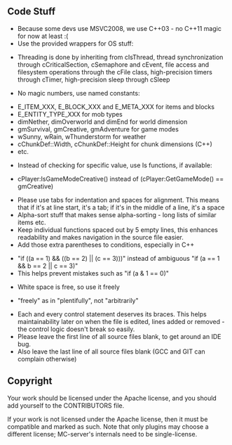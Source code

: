 Code Stuff
----------

 * Because some devs use MSVC2008, we use C++03 - no C++11 magic for now at least :(
 * Use the provided wrappers for OS stuff:
  - Threading is done by inheriting from cIsThread, thread synchronization through cCriticalSection, cSemaphore and cEvent, file access and filesystem operations through the cFile class, high-precision timers through cTimer, high-precision sleep through cSleep
 * No magic numbers, use named constants:
  - E_ITEM_XXX, E_BLOCK_XXX and E_META_XXX for items and blocks
  - E_ENTITY_TYPE_XXX for mob types
  - dimNether, dimOverworld and dimEnd for world dimension
  - gmSurvival, gmCreative, gmAdventure for game modes
  - wSunny, wRain, wThunderstorm for weather
  - cChunkDef::Width, cChunkDef::Height for chunk dimensions (C++)
  - etc.
 * Instead of checking for specific value, use Is functions, if available:
  - cPlayer:IsGameModeCreative() instead of (cPlayer:GetGameMode() == gmCreative)
 * Please use tabs for indentation and spaces for alignment. This means that if it's at line start, it's a tab; if it's in the middle of a line, it's a space
 * Alpha-sort stuff that makes sense alpha-sorting - long lists of similar items etc.
 * Keep individual functions spaced out by 5 empty lines, this enhances readability and makes navigation in the source file easier.
 * Add those extra parentheses to conditions, especially in C++
  - "if ((a == 1) && ((b == 2) || (c == 3)))" instead of ambiguous "if (a == 1 && b == 2 || c == 3)"
  - This helps prevent mistakes such as "if (a & 1 == 0)"
 * White space is free, so use it freely
  - "freely" as in "plentifully", not "arbitrarily"
 * Each and every control statement deserves its braces. This helps maintainability later on when the file is edited, lines added or removed - the control logic doesn't break so easily.
 * Please leave the first line of all source files blank, to get around an IDE bug.
 * Also leave the last line of all source files blank (GCC and GIT can complain otherwise)


Copyright
---------

Your work should be licensed under the Apache license, and you should add yourself to the CONTRIBUTORS file.

If your work is not licensed under the Apache license, then it must be compatible and marked as such. Note that only plugins may choose a different license; MC-server's internals need to be single-license.
